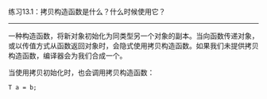 练习13.1：拷贝构造函数是什么？什么时候使用它？

---

一种构造函数，将新对象初始化为同类型另一个对象的副本。当向函数传递对象，或以传值方式从函数返回对象时，会隐式使用拷贝构造函数。如果我们未提供拷贝构造函数，编译器会为我们合成一个。

当使用拷贝初始化时，也会调用拷贝构造函数：

```
T a = b;
```
